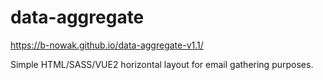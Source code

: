 # data-aggregate
 https://b-nowak.github.io/data-aggregate-v1.1/

Simple HTML/SASS/VUE2 horizontal layout for email gathering purposes. 
